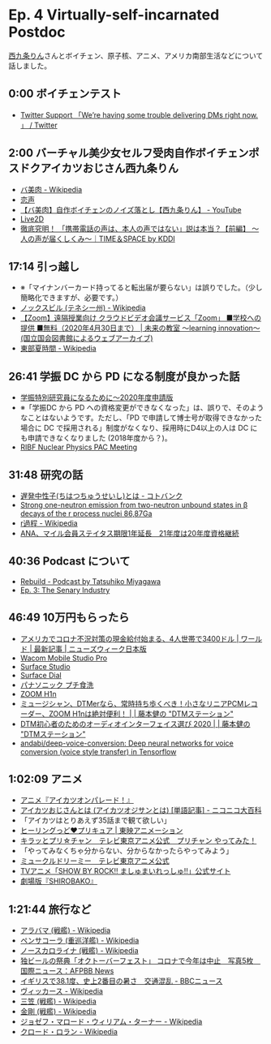 # Ep. 4 Virtually-self-incarnated Postdoc

[西九条りん](https://twitter.com/poecilorhyncha)さんとボイチェン、原子核、アニメ、アメリカ南部生活などについて話しました。

## 0:00 ボイチェンテスト

- [Twitter Support 「We’re having some trouble delivering DMs right now. 」 / Twitter](https://twitter.com/TwitterSupport/status/1255285160314056706) 

## 2:00 バーチャル美少女セルフ受肉自作ボイチェンポスドクアイカツおじさん西九条りん

- [バ美肉 - Wikipedia](http://ja.wikipedia.org/w/index.php?curid=3904557)
- [恋声](http://koigoemoe.g2.xrea.com/koigoe/koigoe.html)
- [【バ美肉】自作ボイチェンのノイズ落とし【西九条りん】 - YouTube](https://youtu.be/0lbXT5kohr0)
- [Live2D](https://www.live2d.com/)
- [徹底究明！ 「携帯電話の声は、本人の声ではない」説は本当？【前編】 ～人の声が届くしくみ～｜TIME＆SPACE by KDDI](https://time-space.kddi.com/feature/tsushin-chikara-sp/20160404/)

## 17:14 引っ越し

- ※「マイナンバーカード持ってると転出届が要らない」は誤りでした。（少し簡略化できますが、必要です。）
- [ノックスビル (テネシー州) - Wikipedia](http://ja.wikipedia.org/w/index.php?curid=180475)
- [【Zoom】遠隔授業向け クラウドビデオ会議サービス「Zoom」 ■学校への提供 ■無料（2020年4月30日まで） | 未来の教室 ～learning innovation～ (国立国会図書館によるウェブアーカイブ)](https://warp.da.ndl.go.jp/info:ndljp/pid/11473025/www.learning-innovation.go.jp/covid_19/zoom)
- [東部夏時間 - Wikipedia](http://ja.wikipedia.org/w/index.php?curid=538832)

## 26:41 学振 DC から PD になる制度が良かった話

- [学振特別研究員になるために～2020年度申請版](https://www.slideshare.net/tonets/gakushin2020-135999676/11)
- ※「学振DC から PD への資格変更ができなくなった」は、誤りで、そのようなことはないようです。ただし、「PD で申請して博士号が取得できなかった場合に DC で採用される」制度がなくなり、採用時にD4以上の人は DC にも申請できなくなりました (2018年度から？)。
- [RIBF Nuclear Physics PAC Meeting](https://www.nishina.riken.jp/RIBF/NP-PAC/)

## 31:48 研究の話

- [遅発中性子(ちはつちゅうせいし)とは - コトバンク](https://kotobank.jp/word/%E9%81%85%E7%99%BA%E4%B8%AD%E6%80%A7%E5%AD%90-96420)
- [Strong one-neutron emission from two-neutron unbound states in β decays of the r process nuclei 86,87Ga](https://journals.aps.org/prc/abstract/10.1103/PhysRevC.100.031302)
- [r過程 - Wikipedia](https://ja.wikipedia.org/wiki/R%E9%81%8E%E7%A8%8B)
- [ANA、マイル会員ステイタス期限1年延長　21年度は20年度資格継続](https://www.aviationwire.jp/archives/201393)

## 40:36 Podcast について

- [Rebuild - Podcast by Tatsuhiko Miyagawa](https://rebuild.fm/)
- [Ep. 3: The Senary Industry](https://anchor.fm/interaxion/episodes/3-The-Senary-Industry-ecvhbd)

## 46:49 10万円もらったら

- [アメリカでコロナ不況対策の現金給付始まる、4人世帯で3400ドル | ワールド | 最新記事 | ニューズウィーク日本版](https://www.newsweekjapan.jp/stories/world/2020/04/1200500.php)
- [Wacom Mobile Studio Pro](https://amzn.to/2LPTnPn)
- [Surface Studio](https://amzn.to/3dWOnUO)
- [Surface Dial](https://amzn.to/2TaXFor)
- [パナソニック プチ食洗](https://amzn.to/2X9HLLZ)
- [ZOOM H1n](https://amzn.to/3dWMVlv)
- [ミュージシャン、DTMerなら、常時持ち歩くべき！小さなリニアPCMレコーダー、ZOOM H1nは絶対便利！ | | 藤本健の "DTMステーション"](https://www.dtmstation.com/archives/52011278.html)
- [DTM初心者のためのオーディオインターフェイス選び 2020 | | 藤本健の "DTMステーション"](https://www.dtmstation.com/archives/51971048.html)
- [andabi/deep-voice-conversion: Deep neural networks for voice conversion (voice style transfer) in Tensorflow](https://github.com/andabi/deep-voice-conversion)

## 1:02:09 アニメ

- [アニメ『アイカツオンパレード！』](http://www.aikatsu.net/)
- [アイカツおじさんとは (アイカツオジサンとは) [単語記事] - ニコニコ大百科](https://dic.nicovideo.jp/a/%E3%82%A2%E3%82%A4%E3%82%AB%E3%83%84%E3%81%8A%E3%81%98%E3%81%95%E3%82%93)
- 「アイカツはとりあえず35話まで観て欲しい」
- [ヒーリングっど♥プリキュア | 東映アニメーション](http://www.toei-anim.co.jp/tv/precure/)
- [キラッとプリ☆チャン　テレビ東京アニメ公式　プリチャン やってみた！](https://www.tv-tokyo.co.jp/anime/prichan/)
- 「やってみなくちゃ分からない、分からなかったらやってみよう」
- [ミュークルドリーミー　テレビ東京アニメ公式](https://www.tv-tokyo.co.jp/anime/mewkledreamy/)
- [TVアニメ「SHOW BY ROCK!! ましゅまいれっしゅ!!」公式サイト](https://showbyrock-anime-m.com/)
- [劇場版『SHIROBAKO』](http://shirobako-movie.com/)

## 1:21:44 旅行など

- [アラバマ (戦艦) - Wikipedia](http://ja.wikipedia.org/w/index.php?curid=262738)
- [ペンサコーラ (重巡洋艦) - Wikipedia](https://ja.wikipedia.org/wiki/%E3%83%9A%E3%83%B3%E3%82%B5%E3%82%B3%E3%83%BC%E3%83%A9_(%E9%87%8D%E5%B7%A1%E6%B4%8B%E8%89%A6))
- [ノースカロライナ (戦艦) - Wikipedia](http://ja.wikipedia.org/w/index.php?curid=7035)
- [独ビールの祭典「オクトーバーフェスト」 コロナで今年は中止　写真5枚　国際ニュース：AFPBB News](https://www.afpbb.com/articles/-/3279648)
- [イギリスで38.1度、史上2番目の暑さ　交通混乱 - BBCニュース](https://www.bbc.com/japanese/49123455)
- [ヴィッカース - Wikipedia](https://ja.wikipedia.org/wiki/%E3%83%B4%E3%82%A3%E3%83%83%E3%82%AB%E3%83%BC%E3%82%B9)
- [三笠 (戦艦) - Wikipedia](https://ja.wikipedia.org/wiki/%E4%B8%89%E7%AC%A0_(%E6%88%A6%E8%89%A6))
- [金剛 (戦艦) - Wikipedia](https://ja.wikipedia.org/wiki/%E9%87%91%E5%89%9B_(%E6%88%A6%E8%89%A6))
- [ジョゼフ・マロード・ウィリアム・ターナー - Wikipedia](http://ja.wikipedia.org/w/index.php?curid=3904557)
- [クロード・ロラン - Wikipedia](http://ja.wikipedia.org/w/index.php?curid=7035)
